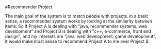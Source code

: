 #Recommender Project

The main goal of the system is to match people with projects. In a basic sense, a recommender system works by looking at the similarity between items. So if Project A is dealing with "java, recommender systems, web development" and Project B is dealing with "c++, e-commerce, front end design", and my interests are "java, web development, game development", it would make most sense to recommend Project A to me over Project B.
